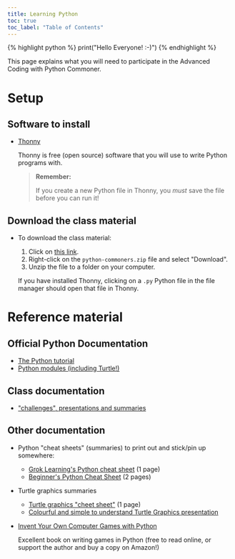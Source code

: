 ```yaml
---
title: Learning Python
toc: true
toc_label: "Table of Contents"
---
```


{% highlight python %}
print("Hello Everyone! :-)")
{% endhighlight %}

This page explains what you will need to participate in the Advanced Coding
with Python Commoner.

# Setup

## Software to install

- [Thonny](https://thonny.org)

  Thonny is free (open source) software that you will use to write Python programs with.

  > **Remember:**
  >
  > If you create a new Python file in Thonny, you *must* save the file before
  > you can run it!

## Download the class material

- To download the class material:

  1. Click on [this link](https://drive.google.com/open?id=1q4MF0oogMqQcq6PKJln9F5GGA1uvoaPT).
  1. Right-click on the `python-commoners.zip` file and select "Download".
  1. Unzip the file to a folder on your computer.

  If you have installed Thonny, clicking on a `.py` Python file in the file
  manager should open that file in Thonny.

# Reference material

## Official Python Documentation

- [The Python tutorial](https://docs.python.org/3/tutorial)
- [Python modules (including Turtle!)](https://docs.python.org/3/library)

## Class documentation

- ["challenges", presentations and summaries](https://drive.google.com/open?id=1q4MF0oogMqQcq6PKJln9F5GGA1uvoaPT)

## Other documentation

- Python "cheat sheets" (summaries) to print out and stick/pin up somewhere:

  - [Grok Learning's Python cheat sheet](https://groklearning-cdn.com/resources/cheatsheet-python-1.pdf) (1 page)
  - [Beginner's Python Cheat Sheet](https://github.com/ehmatthes/pcc/releases/download/v1.0.0/beginners_python_cheat_sheet_pcc.pdf) (2 pages)

- Turtle graphics summaries

  - [Turtle graphics "cheet sheet"](http://appjar.info/cheatSheets/Turtle%20T3%20CheatSheet.pdf) (1 page)
  - [Colourful and simple to understand Turtle Graphics presentation](https://www.cs.auckland.ac.nz/courses/compsci111ssc/lectures/LectureSlides/L25_Python3.pdf)

- [Invent Your Own Computer Games with Python](https://inventwithpython.com/invent4thed)

  Excellent book on writing games in Python (free to read online, or support the author and buy a copy on Amazon!)

